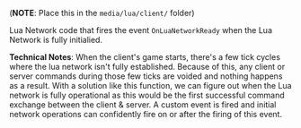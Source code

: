 (**NOTE**: Place this in the `media/lua/client/` folder)

Lua Network code that fires the event `OnLuaNetworkReady` when the Lua Network is fully initialied.

**Technical Notes**:
When the client's game starts, there's a few tick cycles where the lua network isn't fully established. Because of this, any client or server commands during those few ticks are voided and nothing happens as a result. With a solution like this function, we can figure out when the Lua network is fully operational as this would be the first successful command exchange between the client & server. A custom event is fired and initial network
operations can confidently fire on or after the firing of this event.
